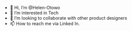 - 👋 Hi, I’m @Helen-Otowo
- 👀 I’m interested in Tech
- 💞️ I’m looking to collaborate with other product designers 
- 📫 How to reach me via Linked In.

<!---
Helen-Otowo/Helen-Otowo is a ✨ special ✨ repository because its `README.md` (this file) appears on your GitHub profile.
You can click the Preview link to take a look at your changes.
--->
